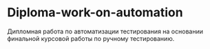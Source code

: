 # Diploma-work-on-automation
Дипломная работа по автоматизации тестирования на основании финальной курсовой работы по ручному тестированию.